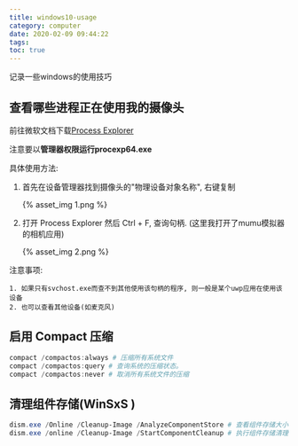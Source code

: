 ```yaml
---
title: windows10-usage
category: computer
date: 2020-02-09 09:44:22
tags:
toc: true
---
```


记录一些windows的使用技巧

<!-- more -->

## 查看哪些进程正在使用我的摄像头

前往微软文档下载[Process Explorer](https://docs.microsoft.com/en-us/sysinternals/downloads/process-explorer)

注意要以**管理器权限运行procexp64.exe**

具体使用方法:

1. 首先在设备管理器找到摄像头的"物理设备对象名称", 右键复制

   {% asset_img 1.png %}

2. 打开 Process Explorer 然后 Ctrl + F, 查询句柄. (这里我打开了mumu模拟器的相机应用)

   {% asset_img 2.png %}

注意事项:

    1. 如果只有svchost.exe而查不到其他使用该句柄的程序, 则一般是某个uwp应用在使用该设备
    2. 也可以查看其他设备(如麦克风)

## 启用 Compact 压缩

```powershell
compact /compactos:always # 压缩所有系统文件
compact /compactos:query # 查询系统的压缩状态。
compact /compactos:never # 取消所有系统文件的压缩
```

## 清理组件存储(WinSxS )

```powershell
dism.exe /Online /Cleanup-Image /AnalyzeComponentStore # 查看组件存储大小
dism.exe /online /Cleanup-Image /StartComponentCleanup # 执行组件存储清理
```